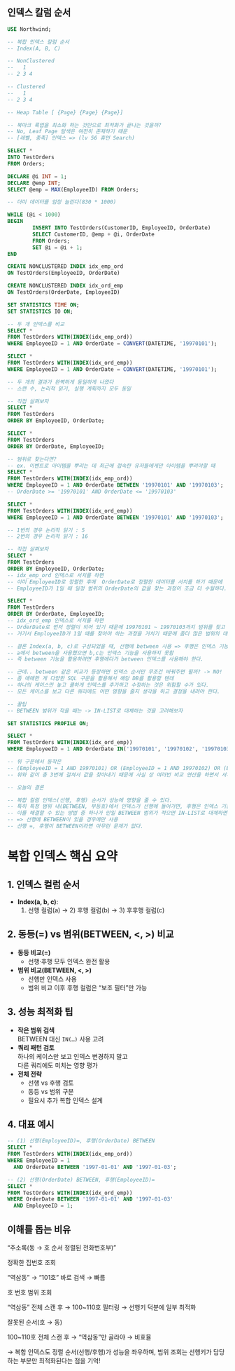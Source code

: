 ## 인덱스 칼럼 순서

```sql
USE Northwind;

-- 복합 인덱스 칼럼 순서
-- Index(A, B, C)

-- NonClustered
--   1
-- 2 3 4

-- Clustered
--   1
-- 2 3 4

-- Heap Table [ {Page} {Page} {Page}]

-- 북마크 룩업을 최소화 하는 것만으로 최적화가 끝나는 것을까?
-- No, Leaf Page 탐색은 여전히 존재하기 때문
-- [레벨, 종족] 인덱스 => (lv 56 휴먼 Search)

SELECT *
INTO TestOrders
FROM Orders;

DECLARE @i INT = 1;
DECLARE @emp INT;
SELECT @emp = MAX(EmployeeID) FROM Orders;

-- 더미 데이터를 엄청 늘린다(830 * 1000)

WHILE (@i < 1000)
BEGIN
		INSERT INTO TestOrders(CustomerID, EmployeeID, OrderDate)
		SELECT CustomerID, @emp + @i, OrderDate
		FROM Orders;
		SET @i = @i + 1;
END

CREATE NONCLUSTERED INDEX idx_emp_ord
ON TestOrders(EmployeeID, OrderDate)

CREATE NONCLUSTERED INDEX idx_ord_emp
ON TestOrders(OrderDate, EmployeeID)

SET STATISTICS TIME ON;
SET STATISTICS IO ON;

-- 두 개 인덱스를 비교
SELECT *
FROM TestOrders WITH(INDEX(idx_emp_ord))
WHERE EmployeeID = 1 AND OrderDate = CONVERT(DATETIME, '19970101');

SELECT *
FROM TestOrders WITH(INDEX(idx_ord_emp))
WHERE EmployeeID = 1 AND OrderDate = CONVERT(DATETIME, '19970101');

-- 두 개의 결과가 완벽하게 동일하게 나왔다
-- 스캔 수, 논리적 읽기, 실행 계획까지 모두 동일

-- 직접 살펴보자
SELECT *
FROM TestOrders
ORDER BY EmployeeID, OrderDate;

SELECT *
FROM TestOrders
ORDER BY OrderDate, EmployeeID;

-- 범위로 찾는다면?
-- ex. 이벤트로 아이템을 뿌리는 데 최근에 접속한 유저들에게만 아이템을 뿌려야할 때
SELECT *
FROM TestOrders WITH(INDEX(idx_emp_ord))
WHERE EmployeeID = 1 AND OrderDate BETWEEN '19970101' AND '19970103';
-- OrderDate >= '19970101' AND OrderDate <= '19970103'

SELECT *
FROM TestOrders WITH(INDEX(idx_ord_emp))
WHERE EmployeeID = 1 AND OrderDate BETWEEN '19970101' AND '19970103';

-- 1번의 경우 논리적 읽기 : 5
-- 2번의 경우 논리적 읽기 : 16

-- 직접 살펴보자
SELECT *
FROM TestOrders
ORDER BY EmployeeID, OrderDate;
-- idx_emp_ord 인덱스로 서치를 하면 
-- 이미 EmployeeID로 정렬한 후에  OrderDate로 정렬한 데이터를 서치를 하기 때문에
-- EmployeeID가 1일 때 일정 범위의 OrderDate의 값을 찾는 과정이 조금 더 수월하다.

SELECT *
FROM TestOrders
ORDER BY OrderDate, EmployeeID;
-- idx_ord_emp 인덱스로 서치를 하면
-- OrderDate로 먼저 정렬이 되어 있기 때문에 19970101 ~ 19970103까지 범위를 찾고
-- 거기서 EmployeeID가 1일 때를 찾아야 하는 과정을 거치기 때문에 좀더 많은 범위의 데이터를 찾게 된다.

-- 결론 Index(a, b, c)로 구성되었을 때, 선행에 between 사용 => 후행은 인덱스 기능 x
-- a에서 between을 사용했으면 b,c는 인덱스 기능을 사용하지 못함
-- 즉 between 기능을 활용하려면 후행에다가 between 인덱스를 사용해야 한다.

-- 근데.. between 같은 비교가 등장하면 인덱스 순서만 무조건 바꿔주면 될까? -> NO!
-- 좀 애매한 게 다양한 SQL 구문을 활용해서 해당 DB를 활용할 텐데
-- 하나의 케이스만 놓고 쿨하게 인덱스를 추가하고 수정하는 것은 위험할 수가 있다.
-- 모든 케이스를 보고 다른 쿼리에도 어떤 영향을 줄지 생각을 하고 결정을 내려야 한다.

-- 꿀팁
-- BETWEEN 범위가 작을 때는 -> IN-LIST로 대체하는 것을 고려해보자

SET STATISTICS PROFILE ON;

SELECT *
FROM TestOrders WITH(INDEX(idx_ord_emp))
WHERE EmployeeID = 1 AND OrderDate IN('19970101', '19970102', '19970103');

-- 위 구문에서 동작은
-- (EmployeeID = 1 AND 19970101) OR (EmployeeID = 1 AND 19970102) OR (EmployeeID = 1 AND 19970103)
-- 위와 같이 총 3번에 걸쳐서 값을 찾아내기 때문에 사실 상 여러번 비교 연산을 하면서 서치를 한다.

-- 오늘의 결론

-- 복합 컬럼 인덱스(선행, 후행) 순서가 성능에 영향을 줄 수 있다.
-- 특히 특정 범위 내(BETWEEN, 부등호)에서 인덱스가 선행에 들어가면, 후행은 인덱스 기능을 상실하게 된다.
-- 이를 해결할 수 있는 방법 중 하나가 만일 BETWEEN 범위가 적으면 IN-LIST로 대체하면 좋은 경우가 있다.
-- => 선행에 BETWEEN이 있을 경우에만 사용
-- 선행 =, 후행이 BETWEEN이라면 아무런 문제가 없다.
```
# 복합 인덱스 핵심 요약

## 1. 인덱스 컬럼 순서
- **Index(a, b, c)**:  
  1) 선행 컬럼(a) → 2) 후행 컬럼(b) → 3) 후후행 컬럼(c)

## 2. 동등(=) vs 범위(BETWEEN, <, >) 비교
- **동등 비교(=)**  
  - 선행·후행 모두 인덱스 완전 활용  
- **범위 비교(BETWEEN, <, >)**  
  - 선행만 인덱스 사용  
  - 범위 비교 이후 후행 컬럼은 “보조 필터”만 가능

## 3. 성능 최적화 팁
- **작은 범위 검색**  
  BETWEEN 대신 `IN(…)` 사용 고려  
- **쿼리 패턴 검토**  
  하나의 케이스만 보고 인덱스 변경하지 말고  
  다른 쿼리에도 미치는 영향 평가  
- **전체 전략**  
  - 선행 vs 후행 검토  
  - 동등 vs 범위 구분  
  - 필요시 추가 복합 인덱스 설계

## 4. 대표 예시

```sql
-- (1) 선행(EmployeeID)=, 후행(OrderDate) BETWEEN
SELECT *
FROM TestOrders WITH(INDEX(idx_emp_ord))
WHERE EmployeeID = 1
  AND OrderDate BETWEEN '1997-01-01' AND '1997-01-03';

-- (2) 선행(OrderDate) BETWEEN, 후행(EmployeeID)=
SELECT *
FROM TestOrders WITH(INDEX(idx_ord_emp))
WHERE OrderDate BETWEEN '1997-01-01' AND '1997-01-03'
  AND EmployeeID = 1;
```
## 이해를 돕는 비유
“주소록(동 → 호 순서 정렬된 전화번호부)”

정확한 집번호 조회

“역삼동” → “101호” 바로 검색 → 빠름

호 번호 범위 조회

“역삼동” 전체 스캔 후 → 100~110호 필터링 → 선행키 덕분에 일부 최적화

잘못된 순서(호 → 동)

100~110호 전체 스캔 후 → “역삼동”만 골라야 → 비효율

→ 복합 인덱스도 정렬 순서(선행/후행)가 성능을 좌우하며,
범위 조회는 선행키가 담당하는 부분만 최적화된다는 점을 기억!
